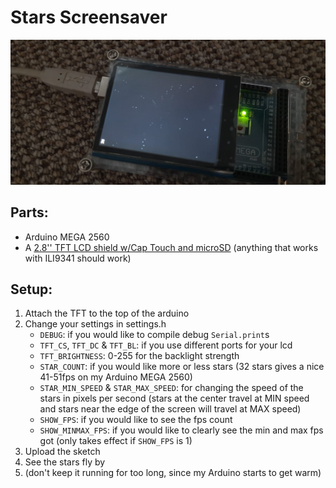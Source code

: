 # Stars Screensaver

![A slightly blurry image of the star screensaver on an Arduino MEGA 2560, with a fps counter in the top left, but the screen is rotated 90 degrees counter-clockwise in the photo. (old photo with a lesser fps rate than with the sin lookup table)](./memorabilia/32_slightly-blurry_fps.jpeg)
<br/>

## Parts:
* Arduino MEGA 2560
* A [2.8'' TFT LCD shield w/Cap Touch and microSD](https://www.adafruit.com/product/1947)
(anything that works with ILI9341 should work)

## Setup:
1. Attach the TFT to the top of the arduino
1. Change your settings in settings.h
    * `DEBUG`: if you would like to compile debug `Serial.print`s
    * `TFT_CS`, `TFT_DC` & `TFT_BL`: if you use different ports for your lcd
    * `TFT_BRIGHTNESS`: 0-255 for the backlight strength
    * `STAR_COUNT`: if you would like more or less stars (32 stars gives a nice 41-51fps on my Arduino MEGA 2560)
    * `STAR_MIN_SPEED` & `STAR_MAX_SPEED`: for changing the speed of the stars in pixels per second
    (stars at the center travel at MIN speed
    and stars near the edge of the screen will travel at MAX speed)
    * `SHOW_FPS`: if you would like to see the fps count
    * `SHOW_MINMAX_FPS`: if you would like to clearly see the min and max fps got
    (only takes effect if `SHOW_FPS` is 1)
1. Upload the sketch
1. See the stars fly by
1. (don't keep it running for too long, since my Arduino starts to get warm)
